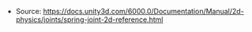 * Source: https://docs.unity3d.com/6000.0/Documentation/Manual/2d-physics/joints/spring-joint-2d-reference.html


